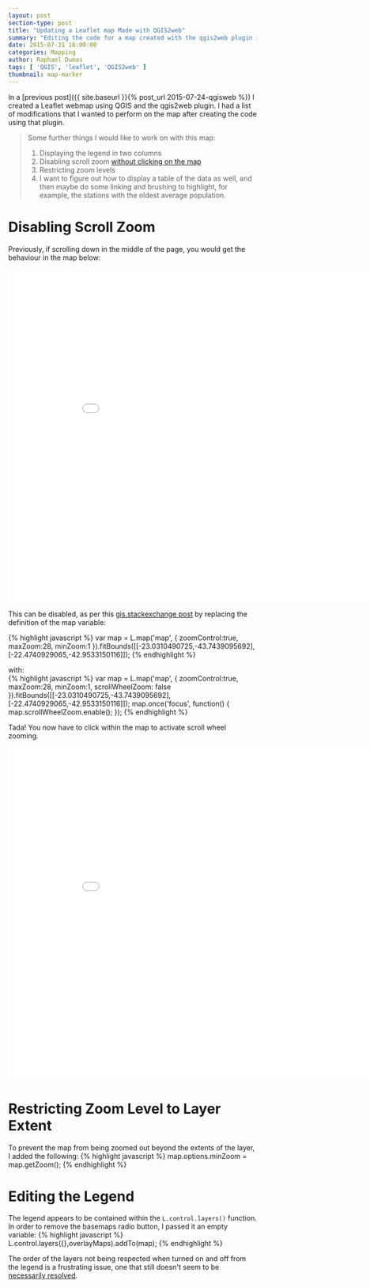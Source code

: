 ```yaml
---
layout: post
section-type: post
title: "Updating a Leaflet map Made with QGIS2web"
summary: "Editing the code for a map created with the qgis2web plugin in order to improve the visuals."
date: 2015-07-31 16:00:00
categories: Mapping
author: Raphael Dumas
tags: [ 'QGIS', 'leaflet', 'QGIS2web' ]
thumbnail: map-marker  
---
```


In a [previous post]({{ site.baseurl }}{% post_url 2015-07-24-qgisweb %}) I created a Leaflet webmap using QGIS and the qgis2web plugin. I had a list of modifications that I wanted to perform on the map after creating the code using that plugin. 

 
> Some further things I would like to work on with this map:  
> 1. Displaying the legend in two columns  
> 2. Disabling scroll zoom [without clicking on the map](http://gis.stackexchange.com/questions/111887/leaflet-mouse-wheel-zoom-only-after-click-on-map)  
> 3. Restricting zoom levels  
> 4. I want to figure out how to display a table of the data as well, and then maybe do some linking and brushing to highlight, for example, the stations with the oldest average population.  

# Disabling Scroll Zoom 

Previously, if scrolling down in the middle of the page, you would get the behaviour in the map below:

<div class = "leaflet-map">
    <iframe src="{{ site.baseurl }}/maps/transit_working_age/index.html" height="675" width="900" frameborder="0" allowfullscreen>&nbsp; </iframe>
</div>

This can be disabled, as per this [gis.stackexchange post](http://gis.stackexchange.com/questions/111887/leaflet-mouse-wheel-zoom-only-after-click-on-map) by replacing the definition of the map variable:

{% highlight javascript %}
var map = L.map('map', {
            zoomControl:true, maxZoom:28, minZoom:1
        }).fitBounds([[-23.0310490725,-43.7439095692],[-22.4740929065,-42.9533150116]]);
{% endhighlight %}

with:  
{% highlight javascript %}
var map = L.map('map', {
            zoomControl:true, maxZoom:28, minZoom:1, scrollWheelZoom: false
        }).fitBounds([[-23.0310490725,-43.7439095692],[-22.4740929065,-42.9533150116]]);
map.once('focus', function() { map.scrollWheelZoom.enable(); });
{% endhighlight %}  

Tada! You now have to click within the map to activate scroll wheel zooming.  

<div class = "leaflet-map">
    <iframe src="{{ site.baseurl }}/maps/transit_working_age/index2.html" height="675" width="900" frameborder="0" allowfullscreen>&nbsp; </iframe>
</div>

# Restricting Zoom Level to Layer Extent

To prevent the map from being zoomed out beyond the extents of the layer, I added the following:
{% highlight javascript %}
        map.options.minZoom = map.getZoom();
{% endhighlight %}

# Editing the Legend

The legend appears to be contained within the `L.control.layers()` function. In order to remove the basemaps radio button, I passed it an empty variable:
{% highlight javascript %}
    L.control.layers({},overlayMaps).addTo(map);
{% endhighlight %}  

The order of the layers not being respected when turned on and off from the legend is a frustrating issue, one that still doesn't seem to be [necessarily resolved](https://github.com/tomchadwin/qgis2web/issues/96).
